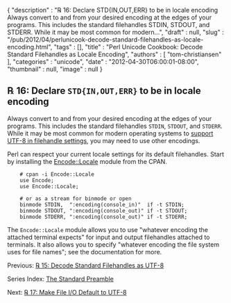 {
   "description" : "℞ 16: Declare STD{IN,OUT,ERR} to be in locale encoding Always convert to and from your desired encoding at the edges of your programs. This includes the standard filehandles STDIN, STDOUT, and STDERR. While it may be most common for modern...",
   "draft" : null,
   "slug" : "/pub/2012/04/perlunicook-decode-standard-filehandles-as-locale-encoding.html",
   "tags" : [],
   "title" : "Perl Unicode Cookbook: Decode Standard Filehandles as Locale Encoding",
   "authors" : [
      "tom-christiansen"
   ],
   "categories" : "unicode",
   "date" : "2012-04-30T06:00:01-08:00",
   "thumbnail" : null,
   "image" : null
}



℞ 16: Declare `STD{IN,OUT,ERR}` to be in locale encoding
--------------------------------------------------------

Always convert to and from your desired encoding at the edges of your programs. This includes the standard filehandles `STDIN`, `STDOUT`, and `STDERR`. While it may be most common for modern operating systems to [support UTF-8 in filehandle settings](/pub/2012/04/perlunicook-decode-standard-filehandles-as-utf-8.html), you may need to use other encodings.

Perl can respect your current locale settings for its default filehandles. Start by installing the [Encode::Locale](http://search.cpan.org/perldoc?Encode::Locale) module from the CPAN.

        # cpan -i Encode::Locale
        use Encode;
        use Encode::Locale;

        # or as a stream for binmode or open
        binmode STDIN,  ":encoding(console_in)"  if -t STDIN;
        binmode STDOUT, ":encoding(console_out)" if -t STDOUT;
        binmode STDERR, ":encoding(console_out)" if -t STDERR;

The `Encode::Locale` module allows you to use "whatever encoding the attached terminal expects" for input and output filehandles attached to terminals. It also allows you to specify "whatever encoding the file system uses for file names"; see the documentation for more.

Previous: [℞ 15: Decode Standard Filehandles as UTF-8](/pub/2012/04/perlunicook-decode-standard-filehandles-as-utf-8.html)

Series Index: [The Standard Preamble](/pub/2012/04/perlunicook-standard-preamble.html)

Next: [℞ 17: Make File I/O Default to UTF-8](/pub/2012/05/perlunicook-make-file-io-default-to-utf-8.html)

